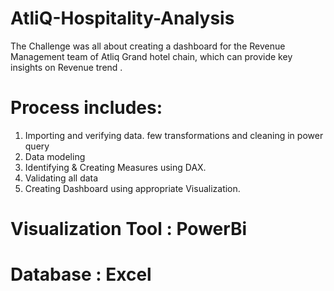 # AtliQ-Hospitality-Analysis
The Challenge was all about creating a dashboard for the Revenue Management team of Atliq Grand hotel chain, which can provide key insights on Revenue trend .

# Process includes:
1) Importing and verifying data. few transformations and cleaning in power query
2) Data modeling
3) Identifying & Creating Measures using DAX.
4) Validating all data
5) Creating Dashboard using appropriate Visualization.

# Visualization Tool : PowerBi
# Database : Excel
